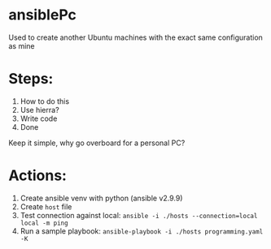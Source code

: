 
# ansiblePc

Used to create another Ubuntu machines with the exact same configuration as mine

  

# Steps:
1. How to do this
2. Use hierra?
3. Write code
4. Done

  

Keep it simple, why go overboard for a personal PC?

  

# Actions:
1. Create ansible venv with python (ansible v2.9.9)
2. Create ```host``` file
3. Test connection against local: ```ansible -i ./hosts --connection=local local -m ping```
4. Run a sample playbook: ```ansible-playbook -i ./hosts programming.yaml -K```
